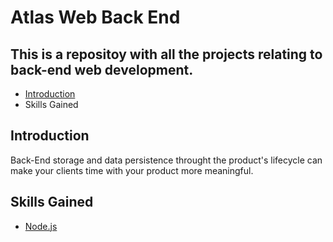 # Atlas Web Back End
## This is a repositoy with all the projects relating to back-end web development. 
* [Introduction](#introduction)
* Skills Gained

## Introduction
Back-End storage and data persistence throught the product's lifecycle can make your clients time with your product more meaningful. 

## Skills Gained
- [Node.js](./NODE_JS/)   
